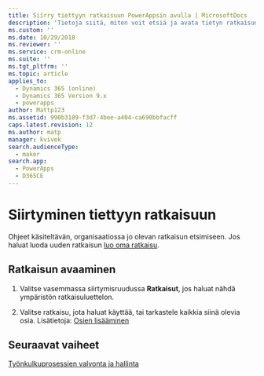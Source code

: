 ```yaml
---
title: Siirry tiettyyn ratkaisuun PowerAppsin avulla | MicrosoftDocs
description: 'Tietoja siitä, miten voit etsiä ja avata tietyn ratkaisun ympäristössäsi'
ms.custom: ''
ms.date: 10/29/2018
ms.reviewer: ''
ms.service: crm-online
ms.suite: ''
ms.tgt_pltfrm: ''
ms.topic: article
applies_to:
  - Dynamics 365 (online)
  - Dynamics 365 Version 9.x
  - powerapps
author: Mattp123
ms.assetid: 990b3189-f3d7-4bee-a404-ca690bbfacff
caps.latest.revision: 12
ms.author: matp
manager: kvivek
search.audienceType:
  - maker
search.app:
  - PowerApps
  - D365CE
---
```


# <a name="navigate-to-a-specific-solution"></a>Siirtyminen tiettyyn ratkaisuun

Ohjeet käsiteltävän, organisaatiossa jo olevan ratkaisun etsimiseen. Jos haluat luoda uuden ratkaisun [luo oma ratkaisu](create-solution.md).  
  
## <a name="open-a-solution"></a>Ratkaisun avaaminen  
  
1. Valitse vasemmassa siirtymisruudussa **Ratkaisut**, jos haluat nähdä ympäristön ratkaisuluettelon.
  
2. Valitse ratkaisu, jota haluat käyttää, tai tarkastele kaikkia siinä olevia osia. Lisätietoja: [Osien lisääminen](solutions-overview.md)  

 ## <a name="next-steps"></a>Seuraavat vaiheet
[Työnkulkuprosessien valvonta ja hallinta](/flow/monitor-manage-processes)
